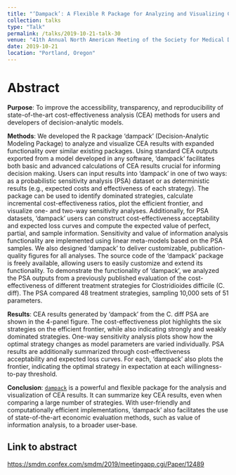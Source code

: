 ```yaml
---
title: "‘Dampack’: A Flexible R Package for Analyzing and Visualizing Cost-Effectiveness Analysis Results"
collection: talks
type: "Talk"
permalink: /talks/2019-10-21-talk-30
venue: "41th Annual North American Meeting of the Society for Medical Decision Making"
date: 2019-10-21
location: "Portland, Oregon"
---
```


# Abstract

**Purpose**: To improve the accessibility, transparency, and reproducibility of state-of-the-art cost-effectiveness analysis (CEA) methods for users and developers of decision-analytic models.

 

**Methods**: We developed the R package ‘dampack’ (Decision-Analytic Modeling Package) to analyze and visualize CEA results with expanded functionality over similar existing packages. Using standard CEA outputs exported from a model developed in any software, ‘dampack’ facilitates both basic and advanced calculations of CEA results crucial for informing decision making. Users can input results into ‘dampack’ in one of two ways: as a probabilistic sensitivity analysis (PSA) dataset or as deterministic results (e.g., expected costs and effectiveness of each strategy). The package can be used to identify dominated strategies, calculate incremental cost-effectiveness ratios, plot the efficient frontier, and visualize one- and two-way sensitivity analyses. Additionally, for PSA datasets, ‘dampack’ users can construct cost-effectiveness acceptability and expected loss curves and compute the expected value of perfect, partial, and sample information. Sensitivity and value of information analysis functionality are implemented using linear meta-models based on the PSA samples. We also designed ‘dampack’ to deliver customizable, publication-quality figures for all analyses. The source code of the ‘dampack’ package is freely available, allowing users to easily customize and extend its functionality. To demonstrate the functionality of ‘dampack’, we analyzed the PSA outputs from a previously published evaluation of the cost-effectiveness of different treatment strategies for Clostridioides difficile (C. diff). The PSA compared 48 treatment strategies, sampling 10,000 sets of 51 parameters.

 

**Results**: CEA results generated by ‘dampack’ from the C. diff PSA are shown in the 4-panel figure. The cost-effectiveness plot highlights the six strategies on the efficient frontier, while also indicating strongly and weakly dominated strategies. One-way sensitivity analysis plots show how the optimal strategy changes as model parameters are varied individually. PSA results are additionally summarized through cost-effectiveness acceptability and expected loss curves. For each, ‘dampack’ also plots the frontier, indicating the optimal strategy in expectation at each willingness-to-pay threshold.

**Conclusion**: [`dampack`](https://github.com/DARTH-git/dampack) is a powerful and flexible package for the analysis and visualization of CEA results. It can summarize key CEA results, even when comparing a large number of strategies. With user-friendly and computationally efficient implementations, ‘dampack’ also facilitates the use of state-of-the-art economic evaluation methods, such as value of information analysis, to a broader user-base.

## Link to abstract
https://smdm.confex.com/smdm/2019/meetingapp.cgi/Paper/12489
